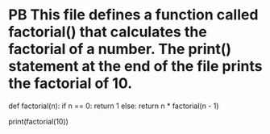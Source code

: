 # PB This file defines a function called factorial() that calculates the factorial of a number. The print() statement at the end of the file prints the factorial of 10.

def factorial(n):
    if n == 0:
        return 1
    else:
        return n * factorial(n - 1)

print(factorial(10))
